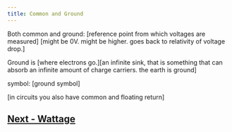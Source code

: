 ```yaml
---
title: Common and Ground
---
```


Both common and ground:
[reference point from which voltages are measured]
[might be 0V. might be higher. goes back to relativity of voltage drop.]


Ground is
[where electrons go.][an infinite sink, that is something that can absorb an infinite amount of charge carriers. the earth is ground]

symbol:
[ground symbol]

[in circuits you also have common and floating return]

## [Next - Wattage](../Wattage)

<br/>